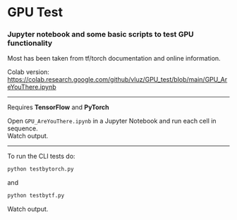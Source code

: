 # GPU Test
### Jupyter notebook and some basic scripts to test GPU functionality

Most has been taken from tf/torch documentation and online information.

Colab version:     
https://colab.research.google.com/github/vluz/GPU_test/blob/main/GPU_AreYouThere.ipynb

<hr>

Requires **TensorFlow** and **PyTorch**

Open `GPU_AreYouThere.ipynb` in a Jupyter Notebook and run each cell in sequence.    
Watch output.

<hr>

To run the CLI tests do:
```python
python testbytorch.py
```
and      
```python
python testbytf.py
```
Watch output.

